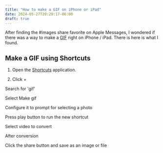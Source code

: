 ```yaml
---
title: "How to make a GIF on iPhone or iPad"
date: 2024-05-27T20:29:17-06:00
draft: true
---
```


After finding the #images share favorite on Apple Messages, I wondered if there was a way to make a [GIF](https://en.wikipedia.org/wiki/GIF) right on iPhone / iPad.
There is here is what I found.

## Make a GIF using Shortcuts 

1. Open the [Shortcuts](https://apps.apple.com/us/app/shortcuts/id915249334) application.

2. Click +

Search for 'gif'

Select Make gif

Configure it to prompt for selecting a photo

Press play button to run the new shortcut

Select video to convert

After conversion

Click the share button and save as an image or file 